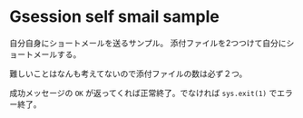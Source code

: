 # Gsession self smail sample
自分自身にショートメールを送るサンプル。
添付ファイルを2つつけて自分にショートメールする。

難しいことはなんも考えてないので添付ファイルの数は必ず２つ。

成功メッセージの `OK` が返ってくれば正常終了。でなければ `sys.exit(1)` でエラー終了。